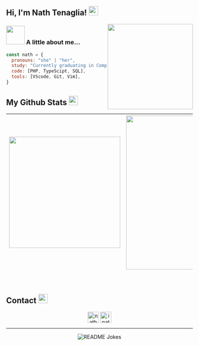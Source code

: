 <!-- <img src='https://github.com/inathlia/inathlia/blob/main/img/nathBanner.png' alt="banner"></img> -->
<h2> Hi, I'm Nath Tenaglia! <img src="https://media.giphy.com/media/v1.Y2lkPTc5MGI3NjExNWozd3R2Y2Rxc28ydmUwY2JiYm9oN2NrNGFkaWJzY3IwNGJ1NzFiYSZlcD12MV9pbnRlcm5hbF9naWZfYnlfaWQmY3Q9cw/20KOWrJlAGHb9bDhXf/giphy.gif" width="25"></h2>
<!-- <img align='right' src="https://media.giphy.com/media/jriaVtZjl39v7PWZQ8/giphy.gif" width="230"> -->
<img align='right' src="https://media.giphy.com/media/v1.Y2lkPTc5MGI3NjExZHRscmV5b2pnMHFvc294NWdwMnFkYTc5bnBoYndkZm9kdGt2NTZ2bCZlcD12MV9pbnRlcm5hbF9naWZfYnlfaWQmY3Q9cw/utfeiHQ7CcpyRtXla6/giphy.gif" width="230">

### <img src="https://media.giphy.com/media/VgCDAzcKvsR6OM0uWg/giphy.gif" width="50"> A little about me...

  ```javascript
  const nath = {
    pronouns: "she" | "her",
    study: "Currently graduating in Computer Science at PUC Minas",
    code: [PHP, TypeScipt, SQL],
    tools: [VScode, Git, Vim],
 }
  ```

<h2>
  My Github Stats <img src="https://media.giphy.com/media/v1.Y2lkPTc5MGI3NjExOWJ1YnRnaWV5N3cxYnNzeTd0eG5icXoxZ216amVrbmxjcDl3eWJwZCZlcD12MV9pbnRlcm5hbF9naWZfYnlfaWQmY3Q9cw/dVsI4WhNuZVwNBENra/giphy.gif" width="25">
</h2>
 
<div align = "center">
  

  | <img width="300" src="https://streak-stats.demolab.com?user=inathlia&theme=nightowl&hide_border=true&border_radius=10&date_format=M%20j%5B%2C%20Y%5D&mode=weekly"/> | <img width="415" src="http://github-profile-summary-cards.vercel.app/api/cards/profile-details?username=inathlia&theme=nightowl"/> |
   | :-: | :-: |
</div>



<br>
<h2>
  Contact <img src="https://media.giphy.com/media/v1.Y2lkPTc5MGI3NjExc2RvMHBudmptOWVpNG9mamF3NGd0d2tscGVyNXg2aTB0aGNtOXFiOCZlcD12MV9pbnRlcm5hbF9naWZfYnlfaWQmY3Q9cw/cn97EhwvCPlrIWo2Sj/giphy.gif" width="25">
</h2>
  <div align="center">
  <a href="https://www.linkedin.com/in/nath%C3%A1lia-tenaglia-26ba9a21b/" target="_blank"><img align="center" src="https://img.shields.io/badge/linkedin-%230077B5.svg?style=for-the-badge&logo=linkedin&logoColor=white" alt="nathalia-tenaglia" height="30" /></a>
  <a href="https://instagram.com/inathlia" target="_blank"><img align="center" src="https://img.shields.io/badge/Instagram-%23E4405F.svg?style=for-the-badge&logo=Instagram&logoColor=white" alt="inathlia" height="30" /></a>
</div> 
  
<hr>
<div align = "center">
  <img align="center" src="https://readme-jokes.vercel.app/api?theme=nightowl" alt="README Jokes">
</div>
